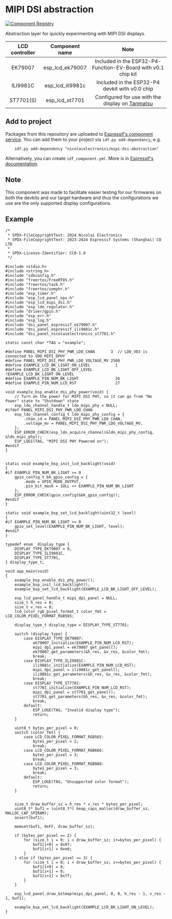 # MIPI DSI abstraction

[![Component Registry](https://components.espressif.com/components/nicolaielectronics/mipi_dsi_abstraction/badge.svg)](https://components.espressif.com/components/nicolaielectronics/mipi_dsi_abstraction)

Abstraction layer for quickly experimenting with MIPI DSI displays.

| LCD controller | Component name                    | Note                                                                                            |
| :------------: | :-------------------------------: | :---------------------------------------------------------------------------------------------: |
|     EK79007    | esp_lcd_ek79007                   | Included in the ESP32-P4-Function-EV-Board with v0.1 chip kit                                   |
|     ILI9981C   | esp_lcd_ili9981c                  | Included in the ESP32-P4 devkit with v0.0 chip                                                  |
|     ST7701(S)  | esp_lcd_st7701                    | Configured for use with the display on [Tanmatsu](https://nicolaielectronics.nl/docs/tanmatsu/) |

## Add to project

Packages from this repository are uploaded to [Espressif's component service](https://components.espressif.com/).
You can add them to your project via `idf.py add-dependancy`, e.g.

```
    idf.py add-dependency "nicolaielectronics/mipi-dsi-abstraction"
```

Alternatively, you can create `idf_component.yml`. More is in [Espressif's documentation](https://docs.espressif.com/projects/esp-idf/en/latest/esp32/api-guides/tools/idf-component-manager.html).

## Note

This component was made to facilitate easier testing for our firmwares on both the devkits and our target hardware and thus
the configurations we use are the only supported display configurations.

## Example

```
/*
 * SPDX-FileCopyrightText: 2024 Nicolai Electronics
 * SPDX-FileCopyrightText: 2023-2024 Espressif Systems (Shanghai) CO LTD
 *
 * SPDX-License-Identifier: CC0-1.0
 */

#include <stdio.h>
#include <string.h>
#include "sdkconfig.h"
#include "freertos/FreeRTOS.h"
#include "freertos/task.h"
#include "freertos/semphr.h"
#include "esp_timer.h"
#include "esp_lcd_panel_ops.h"
#include "esp_lcd_mipi_dsi.h"
#include "esp_ldo_regulator.h"
#include "driver/gpio.h"
#include "esp_err.h"
#include "esp_log.h"
#include "dsi_panel_espressif_ek79007.h"
#include "dsi_panel_espressif_ili9881c.h"
#include "dsi_panel_nicolaielectronics_st7701.h"

static const char *TAG = "example";

#define PANEL_MIPI_DSI_PHY_PWR_LDO_CHAN       3  // LDO_VO3 is connected to VDD_MIPI_DPHY
#define PANEL_MIPI_DSI_PHY_PWR_LDO_VOLTAGE_MV 2500
#define EXAMPLE_LCD_BK_LIGHT_ON_LEVEL           1
#define EXAMPLE_LCD_BK_LIGHT_OFF_LEVEL          !EXAMPLE_LCD_BK_LIGHT_ON_LEVEL
#define EXAMPLE_PIN_NUM_BK_LIGHT                26
#define EXAMPLE_PIN_NUM_LCD_RST                 27

void example_bsp_enable_dsi_phy_power(void) {
    // Turn on the power for MIPI DSI PHY, so it can go from "No Power" state to "Shutdown" state
    esp_ldo_channel_handle_t ldo_mipi_phy = NULL;
#ifdef PANEL_MIPI_DSI_PHY_PWR_LDO_CHAN
    esp_ldo_channel_config_t ldo_mipi_phy_config = {
        .chan_id = PANEL_MIPI_DSI_PHY_PWR_LDO_CHAN,
        .voltage_mv = PANEL_MIPI_DSI_PHY_PWR_LDO_VOLTAGE_MV,
    };
    ESP_ERROR_CHECK(esp_ldo_acquire_channel(&ldo_mipi_phy_config, &ldo_mipi_phy));
    ESP_LOGI(TAG, "MIPI DSI PHY Powered on");
#endif
}


static void example_bsp_init_lcd_backlight(void)
{
#if EXAMPLE_PIN_NUM_BK_LIGHT >= 0
    gpio_config_t bk_gpio_config = {
        .mode = GPIO_MODE_OUTPUT,
        .pin_bit_mask = 1ULL << EXAMPLE_PIN_NUM_BK_LIGHT
    };
    ESP_ERROR_CHECK(gpio_config(&bk_gpio_config));
#endif
}

static void example_bsp_set_lcd_backlight(uint32_t level)
{
#if EXAMPLE_PIN_NUM_BK_LIGHT >= 0
    gpio_set_level(EXAMPLE_PIN_NUM_BK_LIGHT, level);
#endif
}

typedef enum _display_type {
    DISPLAY_TYPE_EK79007 = 0,
    DISPLAY_TYPE_ILI9881C,
    DISPLAY_TYPE_ST7701,
} display_type_t;

void app_main(void)
{
    example_bsp_enable_dsi_phy_power();
    example_bsp_init_lcd_backlight();
    example_bsp_set_lcd_backlight(EXAMPLE_LCD_BK_LIGHT_OFF_LEVEL);

    esp_lcd_panel_handle_t mipi_dpi_panel = NULL;
    size_t h_res = 0;
    size_t v_res = 0;
    lcd_color_rgb_pixel_format_t color_fmt = LCD_COLOR_PIXEL_FORMAT_RGB565;

    display_type_t display_type = DISPLAY_TYPE_ST7701;

    switch (display_type) {
        case DISPLAY_TYPE_EK79007:
            ek79007_initialize(EXAMPLE_PIN_NUM_LCD_RST);
            mipi_dpi_panel = ek79007_get_panel();
            ek79007_get_parameters(&h_res, &v_res, &color_fmt);
            break;
        case DISPLAY_TYPE_ILI9881C:
            ili9881c_initialize(EXAMPLE_PIN_NUM_LCD_RST);
            mipi_dpi_panel = ili9881c_get_panel();
            ili9881c_get_parameters(&h_res, &v_res, &color_fmt);
            break;
        case DISPLAY_TYPE_ST7701:
            st7701_initialize(EXAMPLE_PIN_NUM_LCD_RST);
            mipi_dpi_panel = st7701_get_panel();
            st7701_get_parameters(&h_res, &v_res, &color_fmt);
            break;
        default:
            ESP_LOGE(TAG, "Invalid display type");
            return;
    }

    uint8_t bytes_per_pixel = 0;
    switch (color_fmt) {
        case LCD_COLOR_PIXEL_FORMAT_RGB565:
            bytes_per_pixel = 2;
            break;
        case LCD_COLOR_PIXEL_FORMAT_RGB666:
            bytes_per_pixel = 3;
            break;
        case LCD_COLOR_PIXEL_FORMAT_RGB888:
            bytes_per_pixel = 3;
            break;
        default:
            ESP_LOGE(TAG, "Unsupported color format");
            return;
    }


    size_t draw_buffer_sz = h_res * v_res * bytes_per_pixel;
    uint8_t* buf1 = (uint8_t*) heap_caps_malloc(draw_buffer_sz, MALLOC_CAP_SPIRAM);
    assert(buf1);

    memset(buf1, 0xFF, draw_buffer_sz);

    if (bytes_per_pixel == 2) {
        for (size_t i = 0; i < draw_buffer_sz; i+=bytes_per_pixel) {
            buf1[i+0] = 0x07;
            buf1[i+1] = 0xe0;
        }
    } else if (bytes_per_pixel == 3) {
        for (size_t i = 0; i < draw_buffer_sz; i+=bytes_per_pixel) {
            buf1[i+0] = 0;
            buf1[i+1] = 0;
            buf1[i+2] = 0xff;
        }
    }

    esp_lcd_panel_draw_bitmap(mipi_dpi_panel, 0, 0, h_res - 1, v_res - 1, buf1);

    example_bsp_set_lcd_backlight(EXAMPLE_LCD_BK_LIGHT_ON_LEVEL);
}
```
